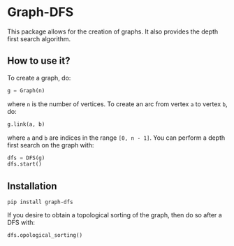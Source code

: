 # Graph-DFS

This package allows for the creation of graphs. It also provides the depth first search algorithm. 

## How to use it?

To create a 
graph, do:

```python
g = Graph(n)
```

where `n` is the number of vertices. To create an arc from
vertex `a` to vertex `b`, do:

```python
g.link(a, b)
```

where `a` and `b` are indices in the range `[0, n - 1]`. You can perform a depth first search on the graph
with:

```python
dfs = DFS(g)
dfs.start()
```

## Installation

```shell
pip install graph-dfs
```



If you desire to obtain a topological sorting of the graph, then do so after a DFS with:

```python
dfs.opological_sorting()
```
